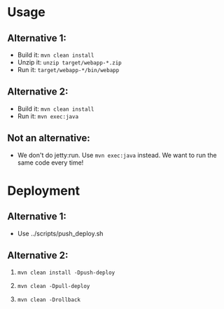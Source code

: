 Usage
=====

Alternative 1:
--------------
* Build it: <code>mvn clean install</code>
* Unzip it: <code>unzip target/webapp-*.zip</code>
* Run it: <code>target/webapp-*/bin/webapp</code>

Alternative 2:
--------------
* Build it: <code>mvn clean install</code>
* Run it: <code>mvn exec:java</code>

Not an alternative:
-------------------
* We don't do jetty:run. Use <code>mvn exec:java</code> instead. We want to run the same code every time!

Deployment
==========

Alternative 1:
--------------
* Use ../scripts/push_deploy.sh

Alternative 2:
--------------
1. <code>mvn clean install -Dpush-deploy</code>

2. <code>mvn clean -Dpull-deploy</code>

3. <code>mvn clean -Drollback</code>
